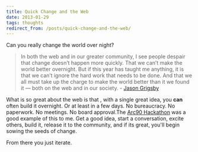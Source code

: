 ```yaml
---
title: Quick Change and the Web
date: 2013-01-29
tags: thoughts
redirect_from: /posts/quick-change-and-the-web/
---
```


Can you really change the world over night?

> In both the web and in our greater community, I see people despair that change doesn’t happen more quickly. That we can’t make the world better overnight. But if this year has taught me anything, it is that we can’t ignore the hard work that needs to be done. And that we all must take up the charge to make the world better than it we found it — both on the web and in our society. - [Jason Grigsby](http://alistapart.com/article/what-we-learned-in-2012)

What is so great about the web is that , with a single great idea, you **can** often build it overnight. Or at least in a few days. No bureaucracy. No paperwork. No meetings. No board approval.The [Arc90 Hackathon](http://lab.arc90.com/hackathon/2012/) was a good example of this to me.  Get a good idea, start a conversation, excite others, build it, release it to the community, and if its great, you'll begin sowing the seeds of change.

From there you just iterate.